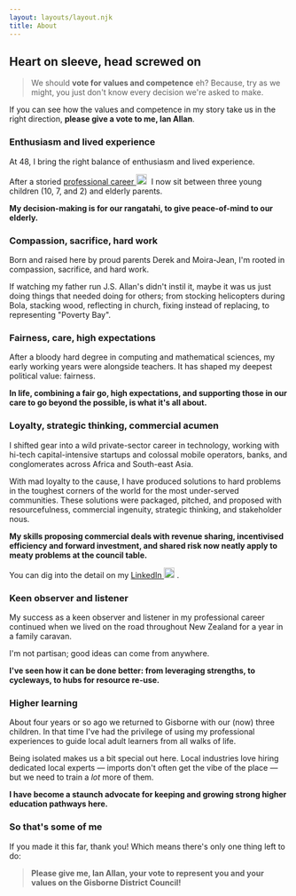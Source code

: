 ```yaml
---
layout: layouts/layout.njk
title: About
---
```


## Heart on sleeve, head screwed on

> We should **vote for values and competence** eh? Because, try as we might, you just don't know every decision we're asked to make.

If you can see how the values and competence in my story take us in the right direction, **please give a vote to me, Ian Allan**.

### Enthusiasm and lived experience

At 48, I bring the right balance of enthusiasm and lived experience.

After a storied <a href="https://www.linkedin.com/in/ianallan/" target="_blank" title="You can find some more detail on my LinkedIn">professional career <img src="../images/li-icon.png" style="width:1.2rem; padding-right: 4px;"></a> I now sit between three young children (10, 7, and 2) and elderly parents. 

**My decision-making is for our rangatahi, to give peace-of-mind to our elderly.**

### Compassion, sacrifice, hard work

Born and raised here by proud parents Derek and Moira-Jean, I'm rooted in compassion, sacrifice, and hard work. 

If watching my father run J.S. Allan's didn't instil it, maybe it was us just doing things that needed doing for others; from stocking helicopters during Bola, stacking wood, reflecting in church, fixing instead of replacing, to representing "Poverty Bay".

### Fairness, care, high expectations 

After a bloody hard degree in computing and mathematical sciences, my early working years were alongside teachers. It has shaped my deepest political value: fairness. 

**In life, combining a fair go, high expectations, and supporting those in our care to go beyond the possible, is what it's all about.**

### Loyalty, strategic thinking, commercial acumen

I shifted gear into a wild private-sector career in technology, working with hi-tech capital-intensive startups and colossal mobile operators, banks, and conglomerates across Africa and South-east Asia. 

With mad loyalty to the cause, I have produced solutions to hard problems in the toughest corners of the world for the most under-served communities. These solutions were packaged, pitched, and proposed with resourcefulness, commercial ingenuity, strategic thinking, and stakeholder nous.

**My skills proposing commercial deals with revenue sharing, incentivised efficiency and forward investment, and shared risk now neatly apply to meaty problems at the council table.**

You can dig into the detail on my <a href="https://www.linkedin.com/in/ianallan/" target="_blank" title="You can find some more detail on my LinkedIn">LinkedIn <img src="../images/li-icon.png" style="width:1.2rem; padding-right: 4px;"></a>.

### Keen observer and listener

My success as a keen observer and listener in my professional career continued when we lived on the road throughout New Zealand for a year in a family caravan.

I'm not partisan; good ideas can come from anywhere. 

**I've seen how it can be done better: from leveraging strengths, to cycleways, to hubs for resource re-use.**

### Higher learning 

About four years or so ago we returned to Gisborne with our (now) three children. In that time I've had the privilege of using my professional experiences to guide local adult learners from all walks of life. 

Being isolated makes us a bit special out here. Local industries love hiring dedicated local experts &mdash; imports don't often get the vibe of the place &mdash; but we need to train a *lot* more of them. 

**I have become a staunch advocate for keeping and growing strong higher education pathways here.**

### So that's some of me

If you made it this far, thank you! Which means there's only one thing left to do: 

>**Please give me, Ian Allan, your vote to represent you and your values on the Gisborne District Council!**